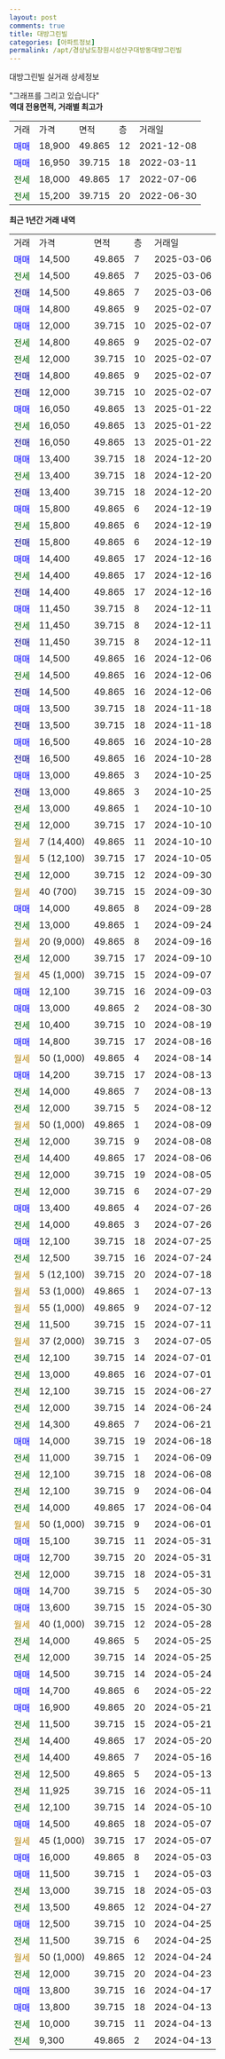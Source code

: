 ```yaml
---
layout: post
comments: true
title: 대방그린빌
categories: [아파트정보]
permalink: /apt/경상남도창원시성산구대방동대방그린빌
---
```


대방그린빌 실거래 상세정보

<script type="text/javascript">
  google.charts.load('current', {'packages':['line', 'corechart']});
  google.charts.setOnLoadCallback(drawChart);

  function drawChart() {
    var data = new google.visualization.DataTable();
    data.addColumn('date', '거래일');
    data.addColumn('number', "매매");
    data.addColumn('number', "전세");
    data.addColumn('number', "전매");

    data.addRows([[new Date(Date.parse("2025-03-06")), 14500, null, null], [new Date(Date.parse("2025-03-06")), null, 14500, null], [new Date(Date.parse("2025-03-06")), null, null, 14500], [new Date(Date.parse("2025-02-07")), 14800, null, null], [new Date(Date.parse("2025-02-07")), 12000, null, null], [new Date(Date.parse("2025-02-07")), null, 14800, null], [new Date(Date.parse("2025-02-07")), null, 12000, null], [new Date(Date.parse("2025-02-07")), null, null, 14800], [new Date(Date.parse("2025-02-07")), null, null, 12000], [new Date(Date.parse("2025-01-22")), 16050, null, null], [new Date(Date.parse("2025-01-22")), null, 16050, null], [new Date(Date.parse("2025-01-22")), null, null, 16050], [new Date(Date.parse("2024-12-20")), 13400, null, null], [new Date(Date.parse("2024-12-20")), null, 13400, null], [new Date(Date.parse("2024-12-20")), null, null, 13400], [new Date(Date.parse("2024-12-19")), 15800, null, null], [new Date(Date.parse("2024-12-19")), null, 15800, null], [new Date(Date.parse("2024-12-19")), null, null, 15800], [new Date(Date.parse("2024-12-16")), 14400, null, null], [new Date(Date.parse("2024-12-16")), null, 14400, null], [new Date(Date.parse("2024-12-16")), null, null, 14400], [new Date(Date.parse("2024-12-11")), 11450, null, null], [new Date(Date.parse("2024-12-11")), null, 11450, null], [new Date(Date.parse("2024-12-11")), null, null, 11450], [new Date(Date.parse("2024-12-06")), 14500, null, null], [new Date(Date.parse("2024-12-06")), null, 14500, null], [new Date(Date.parse("2024-12-06")), null, null, 14500], [new Date(Date.parse("2024-11-18")), 13500, null, null], [new Date(Date.parse("2024-11-18")), null, null, 13500], [new Date(Date.parse("2024-10-28")), 16500, null, null], [new Date(Date.parse("2024-10-28")), null, null, 16500], [new Date(Date.parse("2024-10-25")), 13000, null, null], [new Date(Date.parse("2024-10-25")), null, null, 13000], [new Date(Date.parse("2024-10-10")), null, 13000, null], [new Date(Date.parse("2024-10-10")), null, 12000, null], [new Date(Date.parse("2024-10-10")), null, null, null], [new Date(Date.parse("2024-10-05")), null, null, null], [new Date(Date.parse("2024-09-30")), null, 12000, null], [new Date(Date.parse("2024-09-30")), null, null, null], [new Date(Date.parse("2024-09-28")), 14000, null, null], [new Date(Date.parse("2024-09-24")), null, 13000, null], [new Date(Date.parse("2024-09-16")), null, null, null], [new Date(Date.parse("2024-09-10")), null, 12000, null], [new Date(Date.parse("2024-09-07")), null, null, null], [new Date(Date.parse("2024-09-03")), 12100, null, null], [new Date(Date.parse("2024-08-30")), 13000, null, null], [new Date(Date.parse("2024-08-19")), null, 10400, null], [new Date(Date.parse("2024-08-16")), 14800, null, null], [new Date(Date.parse("2024-08-14")), null, null, null], [new Date(Date.parse("2024-08-13")), 14200, null, null], [new Date(Date.parse("2024-08-13")), null, 14000, null], [new Date(Date.parse("2024-08-12")), null, 12000, null], [new Date(Date.parse("2024-08-09")), null, null, null], [new Date(Date.parse("2024-08-08")), null, 12000, null], [new Date(Date.parse("2024-08-06")), null, 14400, null], [new Date(Date.parse("2024-08-05")), null, 12000, null], [new Date(Date.parse("2024-07-29")), null, 12000, null], [new Date(Date.parse("2024-07-26")), 13400, null, null], [new Date(Date.parse("2024-07-26")), null, 14000, null], [new Date(Date.parse("2024-07-25")), 12100, null, null], [new Date(Date.parse("2024-07-24")), null, 12500, null], [new Date(Date.parse("2024-07-18")), null, null, null], [new Date(Date.parse("2024-07-13")), null, null, null], [new Date(Date.parse("2024-07-12")), null, null, null], [new Date(Date.parse("2024-07-11")), null, 11500, null], [new Date(Date.parse("2024-07-05")), null, null, null], [new Date(Date.parse("2024-07-01")), null, 12100, null], [new Date(Date.parse("2024-07-01")), null, 13000, null], [new Date(Date.parse("2024-06-27")), null, 12100, null], [new Date(Date.parse("2024-06-24")), null, 12000, null], [new Date(Date.parse("2024-06-21")), null, 14300, null], [new Date(Date.parse("2024-06-18")), 14000, null, null], [new Date(Date.parse("2024-06-09")), null, 11000, null], [new Date(Date.parse("2024-06-08")), null, 12100, null], [new Date(Date.parse("2024-06-04")), null, 12100, null], [new Date(Date.parse("2024-06-04")), null, 14000, null], [new Date(Date.parse("2024-06-01")), null, null, null], [new Date(Date.parse("2024-05-31")), 15100, null, null], [new Date(Date.parse("2024-05-31")), 12700, null, null], [new Date(Date.parse("2024-05-31")), null, 12000, null], [new Date(Date.parse("2024-05-30")), 14700, null, null], [new Date(Date.parse("2024-05-30")), 13600, null, null], [new Date(Date.parse("2024-05-28")), null, null, null], [new Date(Date.parse("2024-05-25")), null, 14000, null], [new Date(Date.parse("2024-05-25")), null, 12000, null], [new Date(Date.parse("2024-05-24")), 14500, null, null], [new Date(Date.parse("2024-05-22")), 14700, null, null], [new Date(Date.parse("2024-05-21")), 16900, null, null], [new Date(Date.parse("2024-05-21")), null, 11500, null], [new Date(Date.parse("2024-05-20")), null, 14400, null], [new Date(Date.parse("2024-05-16")), null, 14400, null], [new Date(Date.parse("2024-05-13")), null, 12500, null], [new Date(Date.parse("2024-05-11")), null, 11925, null], [new Date(Date.parse("2024-05-10")), null, 12100, null], [new Date(Date.parse("2024-05-07")), 14500, null, null], [new Date(Date.parse("2024-05-07")), null, null, null], [new Date(Date.parse("2024-05-03")), 16000, null, null], [new Date(Date.parse("2024-05-03")), 11500, null, null], [new Date(Date.parse("2024-05-03")), null, 13000, null], [new Date(Date.parse("2024-04-27")), null, 13500, null], [new Date(Date.parse("2024-04-25")), 12500, null, null], [new Date(Date.parse("2024-04-25")), null, 11500, null], [new Date(Date.parse("2024-04-24")), null, null, null], [new Date(Date.parse("2024-04-23")), null, 12000, null], [new Date(Date.parse("2024-04-17")), 13800, null, null], [new Date(Date.parse("2024-04-13")), 13800, null, null], [new Date(Date.parse("2024-04-13")), null, 10000, null], [new Date(Date.parse("2024-04-13")), null, 9300, null]]);

    var options = {
      hAxis: {
        format: 'yyyy/MM/dd'
      },    
      lineWidth: 0,
      pointsVisible: true,    
      title: '최근 1년간 유형별 실거래가 분포',
      legend: { position: 'bottom' }
    };

    var formatter = new google.visualization.NumberFormat({pattern:'###,###'} );
    formatter.format(data, 1);
    formatter.format(data, 2);
    
    setTimeout(function() {
        var chart = new google.visualization.LineChart(document.getElementById('columnchart_material'));
        chart.draw(data, (options));
        document.getElementById('loading').style.display = 'none';
    }, 200);
  }
</script>


<div id="loading" style="z-index:20; display: block; margin-left: 0px">"그래프를 그리고 있습니다"</div>
<div id="columnchart_material" style="width: 95%; margin-left: 0px; display: block"></div>
<!-- contents start -->
<b>역대 전용면적, 거래별 최고가</b>
<table class="sortable">
    <tr>
      <td>거래</td>
      <td>가격</td>
      <td>면적</td>
      <td>층</td>
      <td>거래일</td>
    </tr>
        <tr>
          <td><a style="color: blue">매매</a></td>
          <td>18,900</td>
          <td>49.865</td>
          <td>12</td>
          <td>2021-12-08</td>
        </tr>            <tr>
          <td><a style="color: blue">매매</a></td>
          <td>16,950</td>
          <td>39.715</td>
          <td>18</td>
          <td>2022-03-11</td>
        </tr>        
        <tr>
              <td><a style="color: darkgreen">전세</a></td>
              <td>18,000</td>
              <td>49.865</td>
              <td>17</td>
              <td>2022-07-06</td>
            </tr>            <tr>
              <td><a style="color: darkgreen">전세</a></td>
              <td>15,200</td>
              <td>39.715</td>
              <td>20</td>
              <td>2022-06-30</td>
            </tr>        
    
</table>

<b>최근 1년간 거래 내역</b>

<table class="sortable">
    <tr>
      <td>거래</td>
      <td>가격</td>
      <td>면적</td>
      <td>층</td>
      <td>거래일</td>
    </tr>
    <tr>
      <td><a style="color: blue">매매</a></td>
      <td>14,500</td>
      <td>49.865</td>
      <td>7</td>
      <td>2025-03-06</td>
    </tr>          <tr>
      <td><a style="color: darkgreen">전세</a></td>
      <td>14,500</td>
      <td>49.865</td>
      <td>7</td>
      <td>2025-03-06</td>
    </tr>          <tr>
      <td><a style="color: darkblue">전매</a></td>
      <td>14,500</td>
      <td>49.865</td>
      <td>7</td>
      <td>2025-03-06</td>
    </tr>          <tr>
      <td><a style="color: blue">매매</a></td>
      <td>14,800</td>
      <td>49.865</td>
      <td>9</td>
      <td>2025-02-07</td>
    </tr>          <tr>
      <td><a style="color: blue">매매</a></td>
      <td>12,000</td>
      <td>39.715</td>
      <td>10</td>
      <td>2025-02-07</td>
    </tr>          <tr>
      <td><a style="color: darkgreen">전세</a></td>
      <td>14,800</td>
      <td>49.865</td>
      <td>9</td>
      <td>2025-02-07</td>
    </tr>          <tr>
      <td><a style="color: darkgreen">전세</a></td>
      <td>12,000</td>
      <td>39.715</td>
      <td>10</td>
      <td>2025-02-07</td>
    </tr>          <tr>
      <td><a style="color: darkblue">전매</a></td>
      <td>14,800</td>
      <td>49.865</td>
      <td>9</td>
      <td>2025-02-07</td>
    </tr>          <tr>
      <td><a style="color: darkblue">전매</a></td>
      <td>12,000</td>
      <td>39.715</td>
      <td>10</td>
      <td>2025-02-07</td>
    </tr>          <tr>
      <td><a style="color: blue">매매</a></td>
      <td>16,050</td>
      <td>49.865</td>
      <td>13</td>
      <td>2025-01-22</td>
    </tr>          <tr>
      <td><a style="color: darkgreen">전세</a></td>
      <td>16,050</td>
      <td>49.865</td>
      <td>13</td>
      <td>2025-01-22</td>
    </tr>          <tr>
      <td><a style="color: darkblue">전매</a></td>
      <td>16,050</td>
      <td>49.865</td>
      <td>13</td>
      <td>2025-01-22</td>
    </tr>          <tr>
      <td><a style="color: blue">매매</a></td>
      <td>13,400</td>
      <td>39.715</td>
      <td>18</td>
      <td>2024-12-20</td>
    </tr>          <tr>
      <td><a style="color: darkgreen">전세</a></td>
      <td>13,400</td>
      <td>39.715</td>
      <td>18</td>
      <td>2024-12-20</td>
    </tr>          <tr>
      <td><a style="color: darkblue">전매</a></td>
      <td>13,400</td>
      <td>39.715</td>
      <td>18</td>
      <td>2024-12-20</td>
    </tr>          <tr>
      <td><a style="color: blue">매매</a></td>
      <td>15,800</td>
      <td>49.865</td>
      <td>6</td>
      <td>2024-12-19</td>
    </tr>          <tr>
      <td><a style="color: darkgreen">전세</a></td>
      <td>15,800</td>
      <td>49.865</td>
      <td>6</td>
      <td>2024-12-19</td>
    </tr>          <tr>
      <td><a style="color: darkblue">전매</a></td>
      <td>15,800</td>
      <td>49.865</td>
      <td>6</td>
      <td>2024-12-19</td>
    </tr>          <tr>
      <td><a style="color: blue">매매</a></td>
      <td>14,400</td>
      <td>49.865</td>
      <td>17</td>
      <td>2024-12-16</td>
    </tr>          <tr>
      <td><a style="color: darkgreen">전세</a></td>
      <td>14,400</td>
      <td>49.865</td>
      <td>17</td>
      <td>2024-12-16</td>
    </tr>          <tr>
      <td><a style="color: darkblue">전매</a></td>
      <td>14,400</td>
      <td>49.865</td>
      <td>17</td>
      <td>2024-12-16</td>
    </tr>          <tr>
      <td><a style="color: blue">매매</a></td>
      <td>11,450</td>
      <td>39.715</td>
      <td>8</td>
      <td>2024-12-11</td>
    </tr>          <tr>
      <td><a style="color: darkgreen">전세</a></td>
      <td>11,450</td>
      <td>39.715</td>
      <td>8</td>
      <td>2024-12-11</td>
    </tr>          <tr>
      <td><a style="color: darkblue">전매</a></td>
      <td>11,450</td>
      <td>39.715</td>
      <td>8</td>
      <td>2024-12-11</td>
    </tr>          <tr>
      <td><a style="color: blue">매매</a></td>
      <td>14,500</td>
      <td>49.865</td>
      <td>16</td>
      <td>2024-12-06</td>
    </tr>          <tr>
      <td><a style="color: darkgreen">전세</a></td>
      <td>14,500</td>
      <td>49.865</td>
      <td>16</td>
      <td>2024-12-06</td>
    </tr>          <tr>
      <td><a style="color: darkblue">전매</a></td>
      <td>14,500</td>
      <td>49.865</td>
      <td>16</td>
      <td>2024-12-06</td>
    </tr>          <tr>
      <td><a style="color: blue">매매</a></td>
      <td>13,500</td>
      <td>39.715</td>
      <td>18</td>
      <td>2024-11-18</td>
    </tr>          <tr>
      <td><a style="color: darkblue">전매</a></td>
      <td>13,500</td>
      <td>39.715</td>
      <td>18</td>
      <td>2024-11-18</td>
    </tr>          <tr>
      <td><a style="color: blue">매매</a></td>
      <td>16,500</td>
      <td>49.865</td>
      <td>16</td>
      <td>2024-10-28</td>
    </tr>          <tr>
      <td><a style="color: darkblue">전매</a></td>
      <td>16,500</td>
      <td>49.865</td>
      <td>16</td>
      <td>2024-10-28</td>
    </tr>          <tr>
      <td><a style="color: blue">매매</a></td>
      <td>13,000</td>
      <td>49.865</td>
      <td>3</td>
      <td>2024-10-25</td>
    </tr>          <tr>
      <td><a style="color: darkblue">전매</a></td>
      <td>13,000</td>
      <td>49.865</td>
      <td>3</td>
      <td>2024-10-25</td>
    </tr>          <tr>
      <td><a style="color: darkgreen">전세</a></td>
      <td>13,000</td>
      <td>49.865</td>
      <td>1</td>
      <td>2024-10-10</td>
    </tr>          <tr>
      <td><a style="color: darkgreen">전세</a></td>
      <td>12,000</td>
      <td>39.715</td>
      <td>17</td>
      <td>2024-10-10</td>
    </tr>          <tr>
      <td><a style="color: darkgoldenrod">월세</a></td>
      <td>7 (14,400)</td>
      <td>49.865</td>
      <td>11</td>
      <td>2024-10-10</td>
    </tr>          <tr>
      <td><a style="color: darkgoldenrod">월세</a></td>
      <td>5 (12,100)</td>
      <td>39.715</td>
      <td>17</td>
      <td>2024-10-05</td>
    </tr>          <tr>
      <td><a style="color: darkgreen">전세</a></td>
      <td>12,000</td>
      <td>39.715</td>
      <td>12</td>
      <td>2024-09-30</td>
    </tr>          <tr>
      <td><a style="color: darkgoldenrod">월세</a></td>
      <td>40 (700)</td>
      <td>39.715</td>
      <td>15</td>
      <td>2024-09-30</td>
    </tr>          <tr>
      <td><a style="color: blue">매매</a></td>
      <td>14,000</td>
      <td>49.865</td>
      <td>8</td>
      <td>2024-09-28</td>
    </tr>          <tr>
      <td><a style="color: darkgreen">전세</a></td>
      <td>13,000</td>
      <td>49.865</td>
      <td>1</td>
      <td>2024-09-24</td>
    </tr>          <tr>
      <td><a style="color: darkgoldenrod">월세</a></td>
      <td>20 (9,000)</td>
      <td>49.865</td>
      <td>8</td>
      <td>2024-09-16</td>
    </tr>          <tr>
      <td><a style="color: darkgreen">전세</a></td>
      <td>12,000</td>
      <td>39.715</td>
      <td>17</td>
      <td>2024-09-10</td>
    </tr>          <tr>
      <td><a style="color: darkgoldenrod">월세</a></td>
      <td>45 (1,000)</td>
      <td>39.715</td>
      <td>15</td>
      <td>2024-09-07</td>
    </tr>          <tr>
      <td><a style="color: blue">매매</a></td>
      <td>12,100</td>
      <td>39.715</td>
      <td>16</td>
      <td>2024-09-03</td>
    </tr>          <tr>
      <td><a style="color: blue">매매</a></td>
      <td>13,000</td>
      <td>49.865</td>
      <td>2</td>
      <td>2024-08-30</td>
    </tr>          <tr>
      <td><a style="color: darkgreen">전세</a></td>
      <td>10,400</td>
      <td>39.715</td>
      <td>10</td>
      <td>2024-08-19</td>
    </tr>          <tr>
      <td><a style="color: blue">매매</a></td>
      <td>14,800</td>
      <td>39.715</td>
      <td>17</td>
      <td>2024-08-16</td>
    </tr>          <tr>
      <td><a style="color: darkgoldenrod">월세</a></td>
      <td>50 (1,000)</td>
      <td>49.865</td>
      <td>4</td>
      <td>2024-08-14</td>
    </tr>          <tr>
      <td><a style="color: blue">매매</a></td>
      <td>14,200</td>
      <td>39.715</td>
      <td>17</td>
      <td>2024-08-13</td>
    </tr>          <tr>
      <td><a style="color: darkgreen">전세</a></td>
      <td>14,000</td>
      <td>49.865</td>
      <td>7</td>
      <td>2024-08-13</td>
    </tr>          <tr>
      <td><a style="color: darkgreen">전세</a></td>
      <td>12,000</td>
      <td>39.715</td>
      <td>5</td>
      <td>2024-08-12</td>
    </tr>          <tr>
      <td><a style="color: darkgoldenrod">월세</a></td>
      <td>50 (1,000)</td>
      <td>49.865</td>
      <td>1</td>
      <td>2024-08-09</td>
    </tr>          <tr>
      <td><a style="color: darkgreen">전세</a></td>
      <td>12,000</td>
      <td>39.715</td>
      <td>9</td>
      <td>2024-08-08</td>
    </tr>          <tr>
      <td><a style="color: darkgreen">전세</a></td>
      <td>14,400</td>
      <td>49.865</td>
      <td>17</td>
      <td>2024-08-06</td>
    </tr>          <tr>
      <td><a style="color: darkgreen">전세</a></td>
      <td>12,000</td>
      <td>39.715</td>
      <td>19</td>
      <td>2024-08-05</td>
    </tr>          <tr>
      <td><a style="color: darkgreen">전세</a></td>
      <td>12,000</td>
      <td>39.715</td>
      <td>6</td>
      <td>2024-07-29</td>
    </tr>          <tr>
      <td><a style="color: blue">매매</a></td>
      <td>13,400</td>
      <td>49.865</td>
      <td>4</td>
      <td>2024-07-26</td>
    </tr>          <tr>
      <td><a style="color: darkgreen">전세</a></td>
      <td>14,000</td>
      <td>49.865</td>
      <td>3</td>
      <td>2024-07-26</td>
    </tr>          <tr>
      <td><a style="color: blue">매매</a></td>
      <td>12,100</td>
      <td>39.715</td>
      <td>18</td>
      <td>2024-07-25</td>
    </tr>          <tr>
      <td><a style="color: darkgreen">전세</a></td>
      <td>12,500</td>
      <td>39.715</td>
      <td>16</td>
      <td>2024-07-24</td>
    </tr>          <tr>
      <td><a style="color: darkgoldenrod">월세</a></td>
      <td>5 (12,100)</td>
      <td>39.715</td>
      <td>20</td>
      <td>2024-07-18</td>
    </tr>          <tr>
      <td><a style="color: darkgoldenrod">월세</a></td>
      <td>53 (1,000)</td>
      <td>49.865</td>
      <td>1</td>
      <td>2024-07-13</td>
    </tr>          <tr>
      <td><a style="color: darkgoldenrod">월세</a></td>
      <td>55 (1,000)</td>
      <td>49.865</td>
      <td>9</td>
      <td>2024-07-12</td>
    </tr>          <tr>
      <td><a style="color: darkgreen">전세</a></td>
      <td>11,500</td>
      <td>39.715</td>
      <td>15</td>
      <td>2024-07-11</td>
    </tr>          <tr>
      <td><a style="color: darkgoldenrod">월세</a></td>
      <td>37 (2,000)</td>
      <td>39.715</td>
      <td>3</td>
      <td>2024-07-05</td>
    </tr>          <tr>
      <td><a style="color: darkgreen">전세</a></td>
      <td>12,100</td>
      <td>39.715</td>
      <td>14</td>
      <td>2024-07-01</td>
    </tr>          <tr>
      <td><a style="color: darkgreen">전세</a></td>
      <td>13,000</td>
      <td>49.865</td>
      <td>16</td>
      <td>2024-07-01</td>
    </tr>          <tr>
      <td><a style="color: darkgreen">전세</a></td>
      <td>12,100</td>
      <td>39.715</td>
      <td>15</td>
      <td>2024-06-27</td>
    </tr>          <tr>
      <td><a style="color: darkgreen">전세</a></td>
      <td>12,000</td>
      <td>39.715</td>
      <td>14</td>
      <td>2024-06-24</td>
    </tr>          <tr>
      <td><a style="color: darkgreen">전세</a></td>
      <td>14,300</td>
      <td>49.865</td>
      <td>7</td>
      <td>2024-06-21</td>
    </tr>          <tr>
      <td><a style="color: blue">매매</a></td>
      <td>14,000</td>
      <td>39.715</td>
      <td>19</td>
      <td>2024-06-18</td>
    </tr>          <tr>
      <td><a style="color: darkgreen">전세</a></td>
      <td>11,000</td>
      <td>39.715</td>
      <td>1</td>
      <td>2024-06-09</td>
    </tr>          <tr>
      <td><a style="color: darkgreen">전세</a></td>
      <td>12,100</td>
      <td>39.715</td>
      <td>18</td>
      <td>2024-06-08</td>
    </tr>          <tr>
      <td><a style="color: darkgreen">전세</a></td>
      <td>12,100</td>
      <td>39.715</td>
      <td>9</td>
      <td>2024-06-04</td>
    </tr>          <tr>
      <td><a style="color: darkgreen">전세</a></td>
      <td>14,000</td>
      <td>49.865</td>
      <td>17</td>
      <td>2024-06-04</td>
    </tr>          <tr>
      <td><a style="color: darkgoldenrod">월세</a></td>
      <td>50 (1,000)</td>
      <td>39.715</td>
      <td>9</td>
      <td>2024-06-01</td>
    </tr>          <tr>
      <td><a style="color: blue">매매</a></td>
      <td>15,100</td>
      <td>39.715</td>
      <td>11</td>
      <td>2024-05-31</td>
    </tr>          <tr>
      <td><a style="color: blue">매매</a></td>
      <td>12,700</td>
      <td>39.715</td>
      <td>20</td>
      <td>2024-05-31</td>
    </tr>          <tr>
      <td><a style="color: darkgreen">전세</a></td>
      <td>12,000</td>
      <td>39.715</td>
      <td>18</td>
      <td>2024-05-31</td>
    </tr>          <tr>
      <td><a style="color: blue">매매</a></td>
      <td>14,700</td>
      <td>39.715</td>
      <td>5</td>
      <td>2024-05-30</td>
    </tr>          <tr>
      <td><a style="color: blue">매매</a></td>
      <td>13,600</td>
      <td>39.715</td>
      <td>15</td>
      <td>2024-05-30</td>
    </tr>          <tr>
      <td><a style="color: darkgoldenrod">월세</a></td>
      <td>40 (1,000)</td>
      <td>39.715</td>
      <td>12</td>
      <td>2024-05-28</td>
    </tr>          <tr>
      <td><a style="color: darkgreen">전세</a></td>
      <td>14,000</td>
      <td>49.865</td>
      <td>5</td>
      <td>2024-05-25</td>
    </tr>          <tr>
      <td><a style="color: darkgreen">전세</a></td>
      <td>12,000</td>
      <td>39.715</td>
      <td>14</td>
      <td>2024-05-25</td>
    </tr>          <tr>
      <td><a style="color: blue">매매</a></td>
      <td>14,500</td>
      <td>39.715</td>
      <td>14</td>
      <td>2024-05-24</td>
    </tr>          <tr>
      <td><a style="color: blue">매매</a></td>
      <td>14,700</td>
      <td>49.865</td>
      <td>6</td>
      <td>2024-05-22</td>
    </tr>          <tr>
      <td><a style="color: blue">매매</a></td>
      <td>16,900</td>
      <td>49.865</td>
      <td>20</td>
      <td>2024-05-21</td>
    </tr>          <tr>
      <td><a style="color: darkgreen">전세</a></td>
      <td>11,500</td>
      <td>39.715</td>
      <td>15</td>
      <td>2024-05-21</td>
    </tr>          <tr>
      <td><a style="color: darkgreen">전세</a></td>
      <td>14,400</td>
      <td>49.865</td>
      <td>17</td>
      <td>2024-05-20</td>
    </tr>          <tr>
      <td><a style="color: darkgreen">전세</a></td>
      <td>14,400</td>
      <td>49.865</td>
      <td>7</td>
      <td>2024-05-16</td>
    </tr>          <tr>
      <td><a style="color: darkgreen">전세</a></td>
      <td>12,500</td>
      <td>49.865</td>
      <td>5</td>
      <td>2024-05-13</td>
    </tr>          <tr>
      <td><a style="color: darkgreen">전세</a></td>
      <td>11,925</td>
      <td>39.715</td>
      <td>16</td>
      <td>2024-05-11</td>
    </tr>          <tr>
      <td><a style="color: darkgreen">전세</a></td>
      <td>12,100</td>
      <td>39.715</td>
      <td>14</td>
      <td>2024-05-10</td>
    </tr>          <tr>
      <td><a style="color: blue">매매</a></td>
      <td>14,500</td>
      <td>49.865</td>
      <td>18</td>
      <td>2024-05-07</td>
    </tr>          <tr>
      <td><a style="color: darkgoldenrod">월세</a></td>
      <td>45 (1,000)</td>
      <td>39.715</td>
      <td>17</td>
      <td>2024-05-07</td>
    </tr>          <tr>
      <td><a style="color: blue">매매</a></td>
      <td>16,000</td>
      <td>49.865</td>
      <td>8</td>
      <td>2024-05-03</td>
    </tr>          <tr>
      <td><a style="color: blue">매매</a></td>
      <td>11,500</td>
      <td>39.715</td>
      <td>1</td>
      <td>2024-05-03</td>
    </tr>          <tr>
      <td><a style="color: darkgreen">전세</a></td>
      <td>13,000</td>
      <td>39.715</td>
      <td>18</td>
      <td>2024-05-03</td>
    </tr>          <tr>
      <td><a style="color: darkgreen">전세</a></td>
      <td>13,500</td>
      <td>49.865</td>
      <td>12</td>
      <td>2024-04-27</td>
    </tr>          <tr>
      <td><a style="color: blue">매매</a></td>
      <td>12,500</td>
      <td>39.715</td>
      <td>10</td>
      <td>2024-04-25</td>
    </tr>          <tr>
      <td><a style="color: darkgreen">전세</a></td>
      <td>11,500</td>
      <td>39.715</td>
      <td>6</td>
      <td>2024-04-25</td>
    </tr>          <tr>
      <td><a style="color: darkgoldenrod">월세</a></td>
      <td>50 (1,000)</td>
      <td>49.865</td>
      <td>12</td>
      <td>2024-04-24</td>
    </tr>          <tr>
      <td><a style="color: darkgreen">전세</a></td>
      <td>12,000</td>
      <td>39.715</td>
      <td>20</td>
      <td>2024-04-23</td>
    </tr>          <tr>
      <td><a style="color: blue">매매</a></td>
      <td>13,800</td>
      <td>39.715</td>
      <td>16</td>
      <td>2024-04-17</td>
    </tr>          <tr>
      <td><a style="color: blue">매매</a></td>
      <td>13,800</td>
      <td>39.715</td>
      <td>18</td>
      <td>2024-04-13</td>
    </tr>          <tr>
      <td><a style="color: darkgreen">전세</a></td>
      <td>10,000</td>
      <td>39.715</td>
      <td>11</td>
      <td>2024-04-13</td>
    </tr>          <tr>
      <td><a style="color: darkgreen">전세</a></td>
      <td>9,300</td>
      <td>49.865</td>
      <td>2</td>
      <td>2024-04-13</td>
    </tr>      </table>
<!-- contents end -->    

